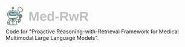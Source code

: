 <div style="
    display: flex; 
    align-items: center; 
    font-family: sans-serif; 
    color: #c0c0c0; 
">
    <img src="assets/icon.png" alt="Deep-DxSearch Logo" width="50" style="
        margin-right: 10px; 
        flex-shrink: 0;
    ">
    <h1 style="
        margin: 0; 
        font-size: 2.5em; 
        font-weight: bold; 
        color: inherit;
    ">
        Med-RwR
    </h1>
</div>
Code for "Proactive Reasoning-with-Retrieval Framework for Medical Multimodal Large Language Models".